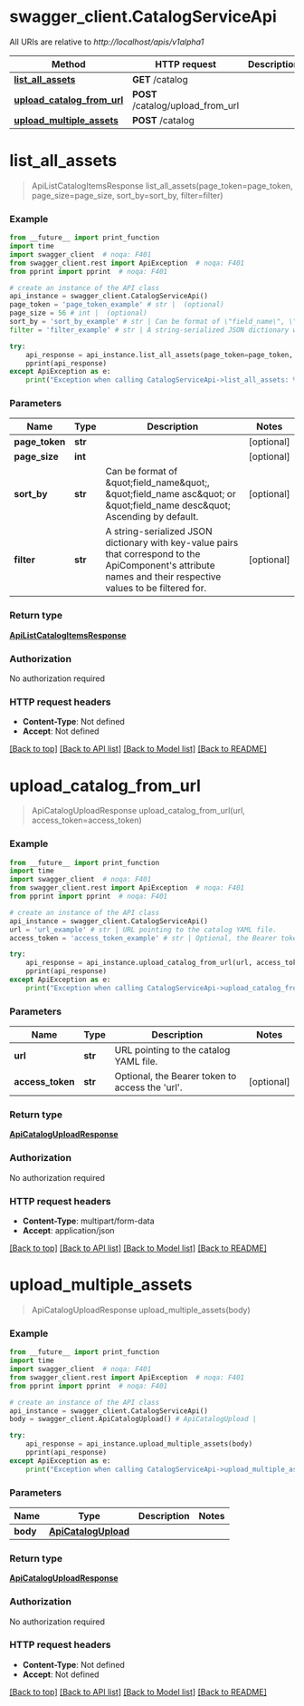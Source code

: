# swagger_client.CatalogServiceApi

All URIs are relative to *http://localhost/apis/v1alpha1*

Method | HTTP request | Description
------------- | ------------- | -------------
[**list_all_assets**](CatalogServiceApi.md#list_all_assets) | **GET** /catalog | 
[**upload_catalog_from_url**](CatalogServiceApi.md#upload_catalog_from_url) | **POST** /catalog/upload_from_url | 
[**upload_multiple_assets**](CatalogServiceApi.md#upload_multiple_assets) | **POST** /catalog | 


# **list_all_assets**
> ApiListCatalogItemsResponse list_all_assets(page_token=page_token, page_size=page_size, sort_by=sort_by, filter=filter)



### Example
```python
from __future__ import print_function
import time
import swagger_client  # noqa: F401
from swagger_client.rest import ApiException  # noqa: F401
from pprint import pprint  # noqa: F401

# create an instance of the API class
api_instance = swagger_client.CatalogServiceApi()
page_token = 'page_token_example' # str |  (optional)
page_size = 56 # int |  (optional)
sort_by = 'sort_by_example' # str | Can be format of \"field_name\", \"field_name asc\" or \"field_name desc\" Ascending by default. (optional)
filter = 'filter_example' # str | A string-serialized JSON dictionary with key-value pairs that correspond to the ApiComponent's attribute names and their respective values to be filtered for. (optional)

try:
    api_response = api_instance.list_all_assets(page_token=page_token, page_size=page_size, sort_by=sort_by, filter=filter)
    pprint(api_response)
except ApiException as e:
    print("Exception when calling CatalogServiceApi->list_all_assets: %s\n" % e)
```

### Parameters

Name | Type | Description  | Notes
------------- | ------------- | ------------- | -------------
 **page_token** | **str**|  | [optional] 
 **page_size** | **int**|  | [optional] 
 **sort_by** | **str**| Can be format of \&quot;field_name\&quot;, \&quot;field_name asc\&quot; or \&quot;field_name desc\&quot; Ascending by default. | [optional] 
 **filter** | **str**| A string-serialized JSON dictionary with key-value pairs that correspond to the ApiComponent&#39;s attribute names and their respective values to be filtered for. | [optional] 

### Return type

[**ApiListCatalogItemsResponse**](ApiListCatalogItemsResponse.md)

### Authorization

No authorization required

### HTTP request headers

 - **Content-Type**: Not defined
 - **Accept**: Not defined

[[Back to top]](#) [[Back to API list]](../README.md#documentation-for-api-endpoints) [[Back to Model list]](../README.md#documentation-for-models) [[Back to README]](../README.md)

# **upload_catalog_from_url**
> ApiCatalogUploadResponse upload_catalog_from_url(url, access_token=access_token)



### Example
```python
from __future__ import print_function
import time
import swagger_client  # noqa: F401
from swagger_client.rest import ApiException  # noqa: F401
from pprint import pprint  # noqa: F401

# create an instance of the API class
api_instance = swagger_client.CatalogServiceApi()
url = 'url_example' # str | URL pointing to the catalog YAML file.
access_token = 'access_token_example' # str | Optional, the Bearer token to access the 'url'. (optional)

try:
    api_response = api_instance.upload_catalog_from_url(url, access_token=access_token)
    pprint(api_response)
except ApiException as e:
    print("Exception when calling CatalogServiceApi->upload_catalog_from_url: %s\n" % e)
```

### Parameters

Name | Type | Description  | Notes
------------- | ------------- | ------------- | -------------
 **url** | **str**| URL pointing to the catalog YAML file. | 
 **access_token** | **str**| Optional, the Bearer token to access the &#39;url&#39;. | [optional] 

### Return type

[**ApiCatalogUploadResponse**](ApiCatalogUploadResponse.md)

### Authorization

No authorization required

### HTTP request headers

 - **Content-Type**: multipart/form-data
 - **Accept**: application/json

[[Back to top]](#) [[Back to API list]](../README.md#documentation-for-api-endpoints) [[Back to Model list]](../README.md#documentation-for-models) [[Back to README]](../README.md)

# **upload_multiple_assets**
> ApiCatalogUploadResponse upload_multiple_assets(body)



### Example
```python
from __future__ import print_function
import time
import swagger_client  # noqa: F401
from swagger_client.rest import ApiException  # noqa: F401
from pprint import pprint  # noqa: F401

# create an instance of the API class
api_instance = swagger_client.CatalogServiceApi()
body = swagger_client.ApiCatalogUpload() # ApiCatalogUpload | 

try:
    api_response = api_instance.upload_multiple_assets(body)
    pprint(api_response)
except ApiException as e:
    print("Exception when calling CatalogServiceApi->upload_multiple_assets: %s\n" % e)
```

### Parameters

Name | Type | Description  | Notes
------------- | ------------- | ------------- | -------------
 **body** | [**ApiCatalogUpload**](ApiCatalogUpload.md)|  | 

### Return type

[**ApiCatalogUploadResponse**](ApiCatalogUploadResponse.md)

### Authorization

No authorization required

### HTTP request headers

 - **Content-Type**: Not defined
 - **Accept**: Not defined

[[Back to top]](#) [[Back to API list]](../README.md#documentation-for-api-endpoints) [[Back to Model list]](../README.md#documentation-for-models) [[Back to README]](../README.md)

